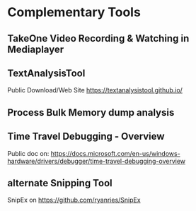 # Complementary Tools

## TakeOne Video Recording & Watching in Mediaplayer

## TextAnalysisTool 
Public Download/Web Site https://textanalysistool.github.io/

## Process Bulk Memory dump analysis

## Time Travel Debugging - Overview
Public doc on: https://docs.microsoft.com/en-us/windows-hardware/drivers/debugger/time-travel-debugging-overview

## alternate Snipping Tool
SnipEx on https://github.com/ryanries/SnipEx
